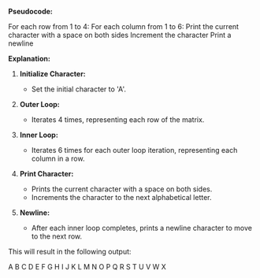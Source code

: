 **Pseudocode:**


For each row from 1 to 4:
For each column from 1 to 6:
Print the current character with a space on both sides
Increment the character
Print a newline

**Explanation:**

1. **Initialize Character:**
   - Set the initial character to 'A'.

2. **Outer Loop:**
   - Iterates 4 times, representing each row of the matrix.

3. **Inner Loop:**
   - Iterates 6 times for each outer loop iteration, representing each column in a row.

4. **Print Character:**
   - Prints the current character with a space on both sides.
   - Increments the character to the next alphabetical letter.

5. **Newline:**
   - After each inner loop completes, prints a newline character to move to the next row. 

This will result in the following output:

A  B  C  D  E  F
G  H  I  J  K  L
M  N  O  P  Q  R
S  T  U  V  W  X
